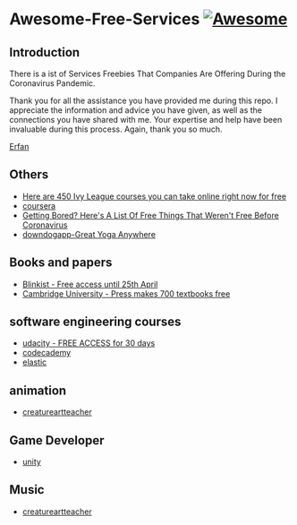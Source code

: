 # Awesome-Free-Services [![Awesome](https://cdn.rawgit.com/sindresorhus/awesome/d7305f38d29fed78fa85652e3a63e154dd8e8829/media/badge.svg)](https://github.com/sajjadtaghilou/Awesome-Free-Services)



Introduction
------------

There is a ist of Services Freebies That Companies Are Offering During the Coronavirus Pandemic.


Thank you for all the assistance you have provided me during this repo. I appreciate the information and advice you have given, as well as the connections you have shared with me. Your expertise and help have been invaluable during this process. Again, thank you so much.

 [Erfan](https://twitter.com/Erfan_Mrk)


Others
-------
- [Here are 450 Ivy League courses you can take online right now for free
](https://www.freecodecamp.org/news/ivy-league-free-online-courses-a0d7ae675869/)
- [coursera](https://blog.coursera.org/coursera-together-free-online-learning-during-covid-19)
- [Getting Bored? Here's A List Of Free Things That Weren't Free Before Coronavirus](https://www.npr.org/2020/03/20/818670715/getting-bored-heres-a-list-of-free-things-that-werent-free-before-coronavirus?t=1584802858090)
- [downdogapp-Great Yoga Anywhere](https://www.downdogapp.com/)




Books and papers
-------
- [Blinkist - Free access until 25th April](https://www.blinkist.com/)
- [Cambridge University -  Press makes 700 textbooks free](https://www.cambridge.org/core/what-we-publish/textbooks)

software engineering courses
-------
- [udacity - FREE ACCESS for 30 days](https://www.udacity.com/)
- [codecademy](https://pro.codecademy.com/learn-from-home/?utm_source=contentful_banner&utm_medium=referral&utm_campaign=learn_from_home)
- [elastic](https://training.elastic.co/learn-from-home/)

animation
-------
- [creatureartteacher](https://creatureartteacher.com/)

Game Developer
-------
- [unity](https://learn.unity.com/)

Music
-------
- [creatureartteacher](https://creatureartteacher.com/)


